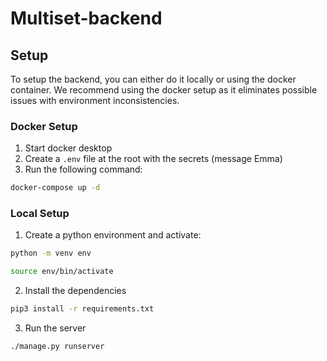 # Multiset-backend

## Setup

To setup the backend, you can either do it locally or using the docker container. We recommend using the docker setup as it eliminates possible issues with environment inconsistencies.

### Docker Setup

1. Start docker desktop
2. Create a `.env` file at the root with the secrets (message Emma)
3. Run the following command:

```bash
docker-compose up -d
```

### Local Setup

1. Create a python environment and activate:

```bash
python -m venv env

source env/bin/activate
```

2. Install the dependencies

```bash
pip3 install -r requirements.txt
```

3. Run the server

```bash
./manage.py runserver
```
